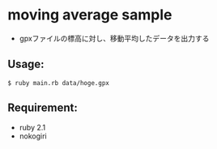 # moving average sample
* gpxファイルの標高に対し、移動平均したデータを出力する

## Usage:
```
$ ruby main.rb data/hoge.gpx
```

## Requirement:
* ruby 2.1
* nokogiri
